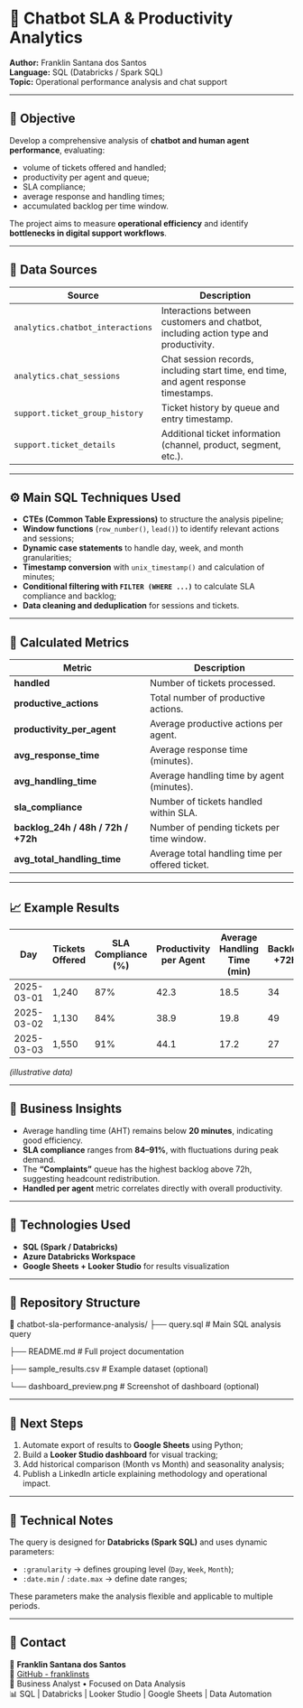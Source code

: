 # 🤖 Chatbot SLA & Productivity Analytics  

**Author:** Franklin Santana dos Santos  
**Language:** SQL (Databricks / Spark SQL)  
**Topic:** Operational performance analysis and chat support  

---

## 🏁 Objective  

Develop a comprehensive analysis of **chatbot and human agent performance**, evaluating:  
- volume of tickets offered and handled;  
- productivity per agent and queue;  
- SLA compliance;  
- average response and handling times;  
- accumulated backlog per time window.  

The project aims to measure **operational efficiency** and identify **bottlenecks in digital support workflows**.

---

## 🧩 Data Sources  

| Source | Description |
|-------|------------|
| `analytics.chatbot_interactions` | Interactions between customers and chatbot, including action type and productivity. |
| `analytics.chat_sessions` | Chat session records, including start time, end time, and agent response timestamps. |
| `support.ticket_group_history` | Ticket history by queue and entry timestamp. |
| `support.ticket_details` | Additional ticket information (channel, product, segment, etc.). |

---

## ⚙️ Main SQL Techniques Used  

- **CTEs (Common Table Expressions)** to structure the analysis pipeline;  
- **Window functions** (`row_number()`, `lead()`) to identify relevant actions and sessions;  
- **Dynamic case statements** to handle day, week, and month granularities;  
- **Timestamp conversion** with `unix_timestamp()` and calculation of minutes;  
- **Conditional filtering with `FILTER (WHERE ...)`** to calculate SLA compliance and backlog;  
- **Data cleaning and deduplication** for sessions and tickets.  

---

## 🧮 Calculated Metrics  

| Metric | Description |
|--------|------------|
| **handled** | Number of tickets processed. |
| **productive_actions** | Total number of productive actions. |
| **productivity_per_agent** | Average productive actions per agent. |
| **avg_response_time** | Average response time (minutes). |
| **avg_handling_time** | Average handling time by agent (minutes). |
| **sla_compliance** | Number of tickets handled within SLA. |
| **backlog_24h / 48h / 72h / +72h** | Number of pending tickets per time window. |
| **avg_total_handling_time** | Average total handling time per offered ticket. |

---

## 📈 Example Results  

| Day | Tickets Offered | SLA Compliance (%) | Productivity per Agent | Average Handling Time (min) | Backlog +72h |
|-----|----------------|------------------|-----------------------|----------------------------|--------------|
| 2025-03-01 | 1,240 | 87% | 42.3 | 18.5 | 34 |
| 2025-03-02 | 1,130 | 84% | 38.9 | 19.8 | 49 |
| 2025-03-03 | 1,550 | 91% | 44.1 | 17.2 | 27 |

*(illustrative data)*

---

## 💼 Business Insights  

- Average handling time (AHT) remains below **20 minutes**, indicating good efficiency.  
- **SLA compliance** ranges from **84–91%**, with fluctuations during peak demand.  
- The **“Complaints”** queue has the highest backlog above 72h, suggesting headcount redistribution.  
- **Handled per agent** metric correlates directly with overall productivity.  

---

## 🧰 Technologies Used  

- **SQL (Spark / Databricks)**  
- **Azure Databricks Workspace**  
- **Google Sheets + Looker Studio** for results visualization  

---

## 🧱 Repository Structure  

📁 chatbot-sla-performance-analysis/
├── query.sql # Main SQL analysis query

├── README.md # Full project documentation

├── sample_results.csv # Example dataset (optional)

└── dashboard_preview.png # Screenshot of dashboard (optional)


---

## 🚀 Next Steps  

1. Automate export of results to **Google Sheets** using Python;  
2. Build a **Looker Studio dashboard** for visual tracking;  
3. Add historical comparison (Month vs Month) and seasonality analysis;  
4. Publish a LinkedIn article explaining methodology and operational impact.  

---

## 🧠 Technical Notes  

The query is designed for **Databricks (Spark SQL)** and uses dynamic parameters:  
- `:granularity` → defines grouping level (`Day`, `Week`, `Month`);  
- `:date.min` / `:date.max` → define date ranges;  

These parameters make the analysis flexible and applicable to multiple periods.

---

## 📎 Contact  

👤 **Franklin Santana dos Santos**  
🔗 [GitHub - franklinsts](https://github.com/franklinsts)  
💼 Business Analyst • Focused on Data Analysis  
📊 SQL | Databricks | Looker Studio | Google Sheets | Data Automation  

